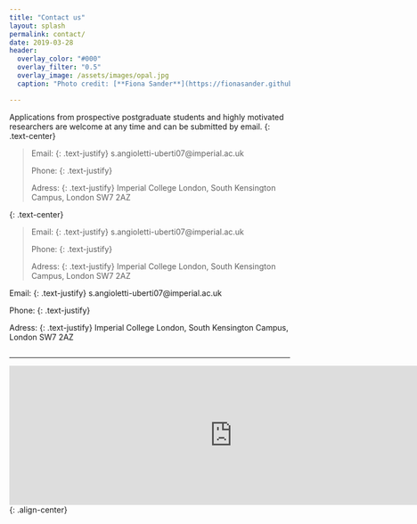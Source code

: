 ```yaml
---
title: "Contact us"
layout: splash
permalink: contact/
date: 2019-03-28
header:
  overlay_color: "#000"
  overlay_filter: "0.5"
  overlay_image: /assets/images/opal.jpg
  caption: "Photo credit: [**Fiona Sander**](https://fionasander.github.io/softnanolab/fiona/)"

---
```


Applications from prospective postgraduate students and highly motivated researchers are welcome at any time and can be submitted by email. 
{: .text-center}

<blockquote title="Blockquote title">
  <p>Email:
    {: .text-justify} 
    s.angioletti-uberti07@imperial.ac.uk<br />
    
  Phone:
  {: .text-justify}
  <br />
  
  Adress:
  {: .text-justify}
  Imperial College London, South Kensington Campus, London SW7 2AZ
  </p>
</blockquote>{: .text-center}

  
  <div style="text-align: center;">
    <div style="display: inline-block; text-align: left;">
<blockquote title="Blockquote title">
  <p>Email:
    {: .text-justify} 
    s.angioletti-uberti07@imperial.ac.uk<br />
    
  Phone:
  {: .text-justify}
  <br />
  
  Adress:
  {: .text-justify}
  Imperial College London, South Kensington Campus, London SW7 2AZ
  </p>
</blockquote>
    </div>
</div>  
  
  
  <div style="text-align: center;">
    <div style="display: inline-block; text-align: left;">
Email:
  {: .text-justify}
  s.angioletti-uberti07@imperial.ac.uk<br />
    
  Phone:
  {: .text-justify} <br />
  
  Adress:
  {: .text-justify}
  Imperial College London, South Kensington Campus, London SW7 2AZ
    </div>
</div>

---

<iframe src="https://www.google.com/maps/embed?pb=!1m18!1m12!1m3!1d9935.142508862944!2d-0.1836317984580645!3d51.49880130134745!2m3!1f0!2f0!3f0!3m2!1i1024!2i768!4f13.1!3m3!1m2!1s0x48760567da220a01%3A0x31911b371c692e86!2sImperial+College+London!5e0!3m2!1sde!2suk!4v1549637016161" width="800" height="250" frameborder="0" style="border:0" allowfullscreen></iframe>{: .align-center}

